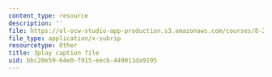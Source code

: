 ```yaml
---
content_type: resource
description: ''
file: https://ol-ocw-studio-app-production.s3.amazonaws.com/courses/8-20-introduction-to-special-relativity-january-iap-2021/bbc20e5964e0f915eecb449011da9195_6fFfT7LhtPw.srt
file_type: application/x-subrip
resourcetype: Other
title: 3play caption file
uid: bbc20e59-64e0-f915-eecb-449011da9195
---
```

